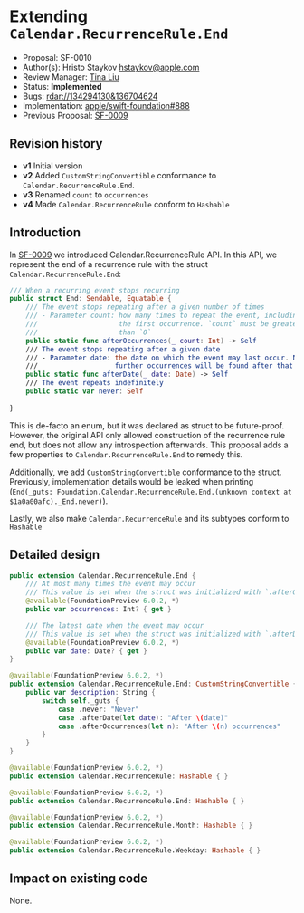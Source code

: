# Extending `Calendar.RecurrenceRule.End`


* Proposal: SF-0010
* Author(s): Hristo Staykov <hstaykov@apple.com>
* Review Manager: [Tina Liu](https://github.com/itingliu)
* Status: **Implemented**
* Bugs: <rdar://134294130&136704624>
* Implementation: [apple/swift-foundation#888](https://github.com/apple/swift-foundation/pull/888)
* Previous Proposal: [SF-0009](0009-calendar-recurrence-rule.md)

## Revision history

* **v1** Initial version
* **v2** Added `CustomStringConvertible` conformance to `Calendar.RecurrenceRule.End`.
* **v3** Renamed `count` to `occurrences`
* **v4** Made `Calendar.RecurrenceRule` conform to `Hashable`

## Introduction

In [SF-0009](0009-calendar-recurrence-rule.md) we introduced Calendar.RecurrenceRule API. In this API, we represent the end of a recurrence rule with the struct `Calendar.RecurrenceRule.End`:

```swift
/// When a recurring event stops recurring
public struct End: Sendable, Equatable {
    /// The event stops repeating after a given number of times
    /// - Parameter count: how many times to repeat the event, including
    ///                    the first occurrence. `count` must be greater
    ///                    than `0`
    public static func afterOccurrences(_ count: Int) -> Self
    /// The event stops repeating after a given date
    /// - Parameter date: the date on which the event may last occur. No
    ///                   further occurrences will be found after that
    public static func afterDate(_ date: Date) -> Self
    /// The event repeats indefinitely
    public static var never: Self
    
}
```

This is de-facto an enum, but it was declared as struct to be future-proof. However, the original API only allowed construction of the recurrence rule end, but does not allow any introspection afterwards. This proposal adds a few properties to `Calendar.RecurrenceRule.End` to remedy this.

Additionally, we add `CustomStringConvertible` conformance to the struct. Previously, implementation details would be leaked when printing (`End(_guts: Foundation.Calendar.RecurrenceRule.End.(unknown context at $1a0a00afc)._End.never)`).

Lastly, we also make `Calendar.RecurrenceRule` and its subtypes conform to `Hashable`

## Detailed design

```swift
public extension Calendar.RecurrenceRule.End {
    /// At most many times the event may occur
    /// This value is set when the struct was initialized with `.afterOccurrences()`
    @available(FoundationPreview 6.0.2, *)
    public var occurrences: Int? { get }

    /// The latest date when the event may occur
    /// This value is set when the struct was initialized with `.afterDate()`
    @available(FoundationPreview 6.0.2, *)
    public var date: Date? { get }
}

@available(FoundationPreview 6.0.2, *)
public extension Calendar.RecurrenceRule.End: CustomStringConvertible {
    public var description: String {
        switch self._guts {
            case .never: "Never"
            case .afterDate(let date): "After \(date)"
            case .afterOccurrences(let n): "After \(n) occurrences"
        }
    }
}

@available(FoundationPreview 6.0.2, *)
public extension Calendar.RecurrenceRule: Hashable { }

@available(FoundationPreview 6.0.2, *)
public extension Calendar.RecurrenceRule.End: Hashable { }

@available(FoundationPreview 6.0.2, *)
public extension Calendar.RecurrenceRule.Month: Hashable { }

@available(FoundationPreview 6.0.2, *)
public extension Calendar.RecurrenceRule.Weekday: Hashable { }
```

## Impact on existing code

None.
